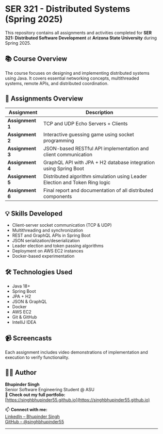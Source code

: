# SER 321 - Distributed Systems (Spring 2025)

This repository contains all assignments and activities completed for **SER 321: Distributed Software Development** at **Arizona State University** during Spring 2025.

## 📚 Course Overview

The course focuses on designing and implementing distributed systems using Java. It covers essential networking concepts, multithreaded systems, remote APIs, and distributed coordination.

## 🧪 Assignments Overview

| Assignment     | Description                                                                 |
|----------------|-----------------------------------------------------------------------------|
| **Assignment 1** | TCP and UDP Echo Servers + Clients                                           |
| **Assignment 2** | Interactive guessing game using socket programming                          |
| **Assignment 3** | JSON-based RESTful API implementation and client communication              |
| **Assignment 4** | GraphQL API with JPA + H2 database integration using Spring Boot            |
| **Assignment 5** | Distributed algorithm simulation using Leader Election and Token Ring logic |
| **Assignment 6** | Final report and documentation of all distributed components                |

## 💡 Skills Developed

- Client-server socket communication (TCP & UDP)
- Multithreading and synchronization
- REST and GraphQL APIs in Spring Boot
- JSON serialization/deserialization
- Leader election and token passing algorithms
- Deployment on AWS EC2 instances
- Docker-based experimentation

## 🛠️ Technologies Used

- Java 18+  
- Spring Boot  
- JPA + H2  
- JSON & GraphQL  
- Docker  
- AWS EC2  
- Git & GitHub  
- IntelliJ IDEA

## 📹 Screencasts

Each assignment includes video demonstrations of implementation and execution to verify functionality.

## 👨‍💻 Author

**Bhupinder Singh**  
Senior Software Engineering Student @ ASU  
🔗 **Check out my full portfolio:**  
[https://singhbhupinder55.github.io](https://singhbhupinder55.github.io)

📫 **Connect with me:**  
[LinkedIn – Bhupinder Singh](https://www.linkedin.com/in/bhupinder-singh-asu/)  
[GitHub – @singhbhupinder55](https://github.com/singhbhupinder55)


---

